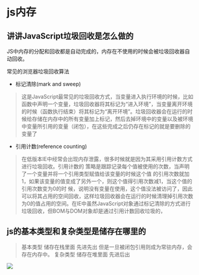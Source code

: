 # js内存

## 讲讲JavaScript垃圾回收是怎么做的
JS中内存的分配和回收都是自动完成的，内存在不使用的时候会被垃圾回收器自动回收。

常见的浏览器垃圾回收算法
- 标记清除(mark and sweep)
 > 这是JavaScript最常见的垃圾回收方式，当变量进入执行环境的时候，比如函数中声明一个变量，垃圾回收器将其标记为“进入环境”，当变量离开环境的时候（函数执行结束）将其标记为“离开环境”。垃圾回收器会在运行的时候给存储在内存中的所有变量加上标记，然后去掉环境中的变量以及被环境中变量所引用的变量（闭包），在这些完成之后仍存在标记的就是要删除的变量了
- 引用计数(reference counting)
> 在低版本IE中经常会出现内存泄露，很多时候就是因为其采用引用计数方式进行垃圾回收。引用计数的
> 策略是跟踪记录每个值被使用的次数，当声明了一个变量并将一个引用类型赋值给该变量的时候这个值
> 的引用次数就加1，如果该变量的值变成了另外一个，则这个值得引用次数减1，当这个值的引用次数变为0的时 候，说明没有变量在使用，这个值没法被访问了，因此可以将其占用的空间回收，这样垃圾回收器会在运行的时候清理掉引用次数为0的值占用的空间。在IE中虽然JavaScript对象通过标记清除的方式进行垃圾回收，但BOM与DOM对象却是通过引用计数回收垃圾的，

## js的基本类型和复杂类型是储存在哪⾥的
>基本类型 储存在栈里面 先进先出  但是一旦被闭包引用则成为常驻内存，会存在内存中。
>复杂类型 储存在堆里面 先进后出

![](https://img-blog.csdnimg.cn/20201121195959565.jpg)



